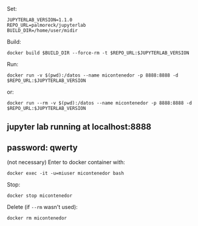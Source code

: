 Set:

```
JUPYTERLAB_VERSION=1.1.0
REPO_URL=palmoreck/jupyterlab
BUILD_DIR=/home/user/midir
```

Build:

```
docker build $BUILD_DIR --force-rm -t $REPO_URL:$JUPYTERLAB_VERSION
```

Run:

```
docker run -v $(pwd):/datos --name micontenedor -p 8888:8888 -d $REPO_URL:$JUPYTERLAB_VERSION
```

or:

```
docker run --rm -v $(pwd):/datos --name micontenedor -p 8888:8888 -d $REPO_URL:$JUPYTERLAB_VERSION
```

## jupyter lab running at localhost:8888 
## password: qwerty

(not necessary) Enter to docker container with:

```
docker exec -it -u=miuser micontenedor bash
```

Stop:

```
docker stop micontenedor
```

Delete (if `--rm` wasn't used):


```
docker rm micontenedor
```


